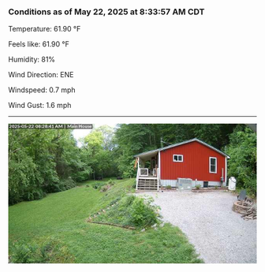 ### Conditions as of May 22, 2025 at 8:33:57 AM CDT 

Temperature: 61.90 &deg;F

Feels like: 61.90 &deg;F

Humidity: 81%

Wind Direction: ENE

Windspeed: 0.7 mph

Wind Gust: 1.6 mph

---

<img src="./images/latest.jpeg"/>

